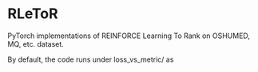 # RLeToR
PyTorch implementations of REINFORCE Learning To Rank on OSHUMED, MQ, etc. dataset. 

By default, the code runs under loss_vs_metric/ as 
```python reinforce.py'''
